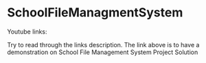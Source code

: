 # SchoolFileManagmentSystem

Youtube links:

Try to read through the links description. The link above is to have a demonstration on School File Management System Project Solution
